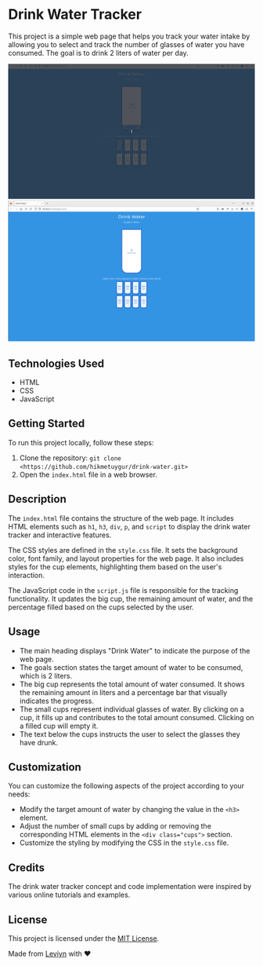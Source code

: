 # Drink Water Tracker

This project is a simple web page that helps you track your water intake by allowing you to select and track the number of glasses of water you have consumed. The goal is to drink 2 liters of water per day.

![Drink Water Tracker](/assets/drink-water.gif)
![WaterImage](/assets/drink-water.png)

## Technologies Used

- HTML
- CSS
- JavaScript

## Getting Started

To run this project locally, follow these steps:

1. Clone the repository: `git clone <https://github.com/hikmetuygur/drink-water.git>`
2. Open the `index.html` file in a web browser.

## Description

The `index.html` file contains the structure of the web page. It includes HTML elements such as `h1`, `h3`, `div`, `p`, and `script` to display the drink water tracker and interactive features.

The CSS styles are defined in the `style.css` file. It sets the background color, font family, and layout properties for the web page. It also includes styles for the cup elements, highlighting them based on the user's interaction.

The JavaScript code in the `script.js` file is responsible for the tracking functionality. It updates the big cup, the remaining amount of water, and the percentage filled based on the cups selected by the user.

## Usage

- The main heading displays "Drink Water" to indicate the purpose of the web page.
- The goals section states the target amount of water to be consumed, which is 2 liters.
- The big cup represents the total amount of water consumed. It shows the remaining amount in liters and a percentage bar that visually indicates the progress.
- The small cups represent individual glasses of water. By clicking on a cup, it fills up and contributes to the total amount consumed. Clicking on a filled cup will empty it.
- The text below the cups instructs the user to select the glasses they have drunk.

## Customization

You can customize the following aspects of the project according to your needs:

- Modify the target amount of water by changing the value in the `<h3>` element.
- Adjust the number of small cups by adding or removing the corresponding HTML elements in the `<div class="cups">` section.
- Customize the styling by modifying the CSS in the `style.css` file.

## Credits

The drink water tracker concept and code implementation were inspired by various online tutorials and examples.

## License

This project is licensed under the [MIT License](LICENSE).

Made from <a href="https://twitter.com/iamleviyn">Leviyn</a> with :heart:
